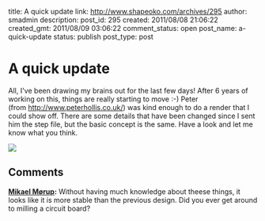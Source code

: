 title: A quick update
link: http://www.shapeoko.com/archives/295
author: smadmin
description: 
post_id: 295
created: 2011/08/08 21:06:22
created_gmt: 2011/08/09 03:06:22
comment_status: open
post_name: a-quick-update
status: publish
post_type: post

# A quick update

All, I've been drawing my brains out for the last few days! After 6 years of working on this, things are really starting to move :-) Peter (from <http://www.peterhollis.co.uk/>) was kind enough to do a render that I could show off. There are some details that have been changed since I sent him the step file, but the basic concept is the same. Have a look and let me know what you think. 

![](/wp-content/uploads/2011/08/intial-pass-300x225.jpg)

## Comments

**[Mikael Mørup](#48 "2011-08-09 05:47:07"):** Without having much knowledge about theese things, it looks like it is more stable than the previous design. Did you ever get around to milling a circuit board?


